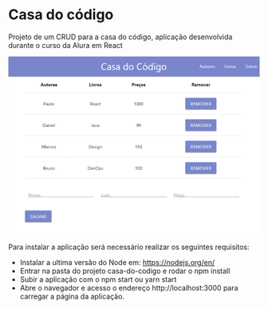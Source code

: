 # Casa do código
Projeto de um CRUD para a casa do código, aplicação desenvolvida durante o curso da Alura em React

![casa-do-codigo-layout](/src/assets/img/casa-do-codigo.png)

Para instalar a aplicação será necessário realizar os seguintes requisitos:

- Instalar a ultima versão do Node em: https://nodejs.org/en/
- Entrar na pasta do projeto casa-do-codigo e rodar o npm install
- Subir a aplicação com o npm start ou yarn start
- Abre o navegador e acesso o endereço http://localhost:3000 para carregar a página da aplicação.